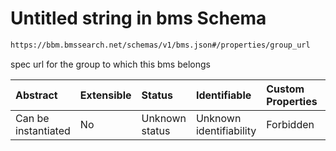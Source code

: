 # Untitled string in bms Schema

```txt
https://bbm.bmssearch.net/schemas/v1/bms.json#/properties/group_url
```

spec url for the group to which this bms belongs

| Abstract            | Extensible | Status         | Identifiable            | Custom Properties | Additional Properties | Access Restrictions | Defined In                                                                  |
| :------------------ | :--------- | :------------- | :---------------------- | :---------------- | :-------------------- | :------------------ | :-------------------------------------------------------------------------- |
| Can be instantiated | No         | Unknown status | Unknown identifiability | Forbidden         | Allowed               | none                | [bms.schema.json*](../../schemas/v1/bms.schema.json "open original schema") |

